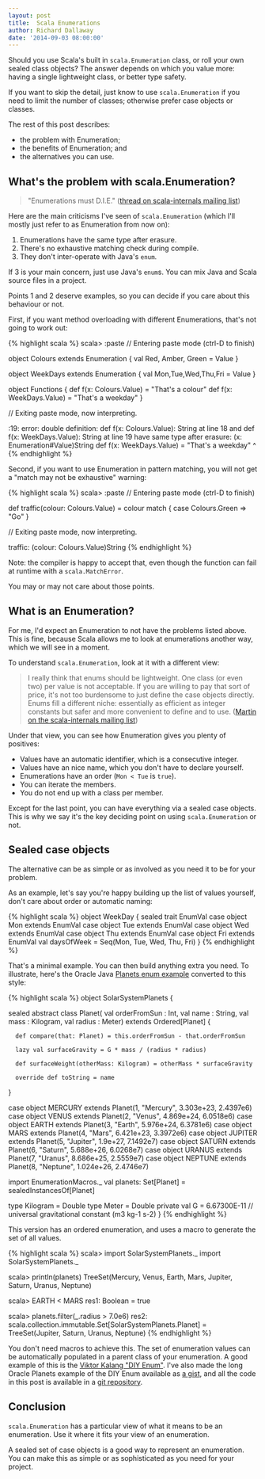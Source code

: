 ```yaml
---
layout: post
title:  Scala Enumerations
author: Richard Dallaway
date: '2014-09-03 08:00:00'
---
```


Should you use Scala's built in `scala.Enumeration` class, or roll your own sealed class objects?  The answer depends on which you value more: having a single lightweight class, or better type safety.

If you want to skip the detail, just know to use `scala.Enumeration` if you need to limit the number of classes; otherwise prefer case objects or classes.

The rest of this post describes:

* the problem with Enumeration;
* the benefits of Enumeration; and
* the alternatives you can use.

## What's the problem with scala.Enumeration?

> "Enumerations must D.I.E."
([thread on scala-internals mailing list](https://groups.google.com/forum/#!topic/scala-internals/8RWkccSRBxQ))

Here are the main criticisms I've seen of `scala.Enumeration` (which I'll mostly just refer to as Enumeration from now on):

1. Enumerations have the same type after erasure.
2. There's no exhaustive matching check during compile.
3. They don't inter-operate with Java's `enum`.

If 3 is your main concern, just use Java's `enum`s. You can mix Java and Scala source files in a project.

Points 1 and 2 deserve examples, so you can decide if you care about this behaviour or not.

First, if you want method overloading with different Enumerations, that's not going to work out:

{% highlight scala %}
scala> :paste
// Entering paste mode (ctrl-D to finish)

object Colours extends Enumeration {
  val Red, Amber, Green = Value
}

object WeekDays extends Enumeration {
  val Mon,Tue,Wed,Thu,Fri = Value
}

object Functions {
  def f(x: Colours.Value)  = "That's a colour"
  def f(x: WeekDays.Value) = "That's a weekday"
}


// Exiting paste mode, now interpreting.

<console>:19: error: double definition:
def f(x: Colours.Value): String at line 18 and
def f(x: WeekDays.Value): String at line 19
have same type after erasure: (x: Enumeration#Value)String
         def f(x: WeekDays.Value) = "That's a weekday"
             ^
{% endhighlight %}

Second, if you want to use Enumeration in pattern matching, you will not get a "match may not be exhaustive" warning:

{% highlight scala %}
scala> :paste
// Entering paste mode (ctrl-D to finish)

def traffic(colour: Colours.Value) = colour match {
 case Colours.Green => "Go"
}

// Exiting paste mode, now interpreting.

traffic: (colour: Colours.Value)String
{% endhighlight %}

Note: the compiler is happy to accept that, even though the function can fail at runtime with a `scala.MatchError`.

You may or may not care about those points.

## What is an Enumeration?

For me, I'd expect an Enumeration to not have the problems listed above. This is fine, because Scala allows me to look at enumerations another way, which we will see in a moment.

To understand `scala.Enumeration`, look at it with a different view:

> I really think that enums should be lightweight. One class (or even two) per value is not acceptable. If you are willing to pay that sort of price, it's not too burdensome to just define the case objects directly. Enums fill a different niche: essentially as efficient as integer constants but safer and more convenient to define and to use. ([Martin on the scala-internals mailing list](https://groups.google.com/d/msg/scala-internals/8RWkccSRBxQ/U4y0XpRJfdQJ))

Under that view, you can see how Enumeration gives you plenty of positives:

- Values have an automatic identifier, which is a consecutive integer.
- Values have an nice name, which you don't have to declare yourself.
- Enumerations have an order (`Mon < Tue` is `true`).
- You can iterate the members.
- You do not end up with a class per member.

Except for the last point, you can have everything via a sealed case objects.  This is why we say it's the key deciding point on using `scala.Enumeration` or not.

## Sealed case objects

The alternative can be as simple or as involved as you need it to be for your problem.

As an example, let's say you're happy building up the list of values yourself, don't care about order or automatic naming:

{% highlight scala %}
object WeekDay {
  sealed trait EnumVal
  case object Mon extends EnumVal
  case object Tue extends EnumVal
  case object Wed extends EnumVal
  case object Thu extends EnumVal
  case object Fri extends EnumVal
  val daysOfWeek = Seq(Mon, Tue, Wed, Thu, Fri)
}
{% endhighlight %}

That's a minimal example. You can then build anything extra you need. To illustrate, here's the Oracle Java [Planets enum example](http://docs.oracle.com/javase/tutorial/java/javaOO/enum.html) converted to this style:

{% highlight scala %}
object SolarSystemPlanets {

  sealed abstract class Planet(
    val orderFromSun : Int,
    val name         : String,
    val mass         : Kilogram,
    val radius       : Meter) extends Ordered[Planet] {

      def compare(that: Planet) = this.orderFromSun - that.orderFromSun

      lazy val surfaceGravity = G * mass / (radius * radius)

      def surfaceWeight(otherMass: Kilogram) = otherMass * surfaceGravity

      override def toString = name
  }

  case object MERCURY extends Planet(1, "Mercury", 3.303e+23, 2.4397e6)
  case object VENUS   extends Planet(2, "Venus",   4.869e+24, 6.0518e6)
  case object EARTH   extends Planet(3, "Earth",   5.976e+24, 6.3781e6)
  case object MARS    extends Planet(4, "Mars",    6.421e+23, 3.3972e6)
  case object JUPITER extends Planet(5, "Jupiter", 1.9e+27,   7.1492e7)
  case object SATURN  extends Planet(6, "Saturn",  5.688e+26, 6.0268e7)
  case object URANUS  extends Planet(7, "Uranus",  8.686e+25, 2.5559e7)
  case object NEPTUNE extends Planet(8, "Neptune", 1.024e+26, 2.4746e7)

  import EnumerationMacros._
  val planets: Set[Planet] = sealedInstancesOf[Planet]

  type Kilogram = Double
  type Meter   = Double
  private val G = 6.67300E-11 // universal gravitational constant  (m3 kg-1 s-2)
}
{% endhighlight %}

This version has an ordered enumeration, and uses a macro to generate the set of all values.

{% highlight scala %}
scala> import SolarSystemPlanets._
import SolarSystemPlanets._

scala> println(planets)
TreeSet(Mercury, Venus, Earth, Mars, Jupiter, Saturn, Uranus, Neptune)

scala> EARTH < MARS
res1: Boolean = true

scala> planets.filter(_.radius > 7.0e6)
res2: scala.collection.immutable.Set[SolarSystemPlanets.Planet] = TreeSet(Jupiter, Saturn, Uranus, Neptune)
{% endhighlight %}

You don't need macros to achieve this. The set of enumeration values can be automatically populated in a parent class of your enumeration.  A good example of this
is the [Viktor Kalang "DIY Enum"](https://gist.github.com/viktorklang/1057513).  I've also made the long Oracle Planets example of the DIY Enum available as [a gist](https://gist.github.com/d6y/376f1a4b178c343ff415), and all the code in this post is available in a [git repository](https://github.com/d6y/enumeration-examples).


## Conclusion

`scala.Enumeration` has a particular view of what it means to be an enumeration. Use it where it fits your view of an enumeration.

A sealed set of case objects is a good way to represent an enumeration.  You can make this as simple or as sophisticated as you need for your project.

